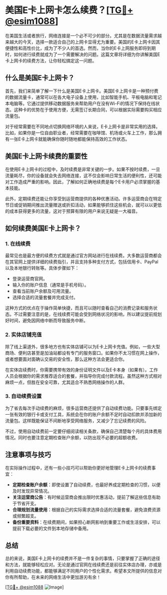 # 美国E卡上网卡怎么续费？[[TG💪+ @esim1088](https://t.me/s/esim1088)]

在美国生活或者旅行，网络连接是一个必不可少的部分。尤其是在数据流量需求越来越大的今天，选择一款适合自己的上网卡显得尤为重要。美国的E卡上网卡因其便捷性和高性价比，成为了不少人的首选。然而，当你的E卡上网服务即将到期时，如何进行续费就成为了一个需要解决的问题。这篇文章将详细为你讲解美国E卡上网卡的续费方法，让你轻松搞定这一问题。

## 什么是美国E卡上网卡？

首先，我们来简单了解一下什么是美国E卡上网卡。美国E卡上网卡是一种预付费的数据流量卡，通常可以在各大电子设备上使用，比如智能手机、平板电脑和笔记本电脑等。它通过提供移动数据服务来帮助用户在没有Wi-Fi的情况下保持在线状态。这种卡的优势在于使用方便，无需签订长期合同，可以根据实际需要购买相应流量包。

对于经常需要在不同地点切换网络环境的人来说，E卡上网卡是非常实用的选择。比如，如果你是一位自由职业者，经常需要在咖啡馆、机场或火车上工作，那么拥有一张E卡上网卡就能确保你随时随地都能保持高效的工作状态。

## 美国E卡上网卡续费的重要性

在使用E卡上网卡的过程中，及时续费是非常关键的一步。如果不按时续费，一旦流量耗尽，你的设备就会失去网络连接，这不仅会影响日常生活的便利性，还可能对工作造成严重的影响。因此，了解如何正确地续费是每个E卡用户必须掌握的基本技能。

此外，定期续费还能让你享受到运营商提供的各种优惠活动。许多运营商会在特定节日或促销期间推出流量赠送或折扣活动，如果能够抓住这些机会，就可以以更低的成本获得更多的流量，这对于预算有限的用户来说无疑是一大福音。

## 如何续费美国E卡上网卡？

### 1. 在线续费

最常见也是最方便的续费方式就是通过官方网站进行在线续费。大多数运营商都会在其官网上提供详细的续费指引，并且支持多种支付方式，包括信用卡、PayPal以及本地银行转账等。具体步骤如下：

- 登录运营商官网。
- 输入你的账户信息（通常是手机号码）。
- 查看当前账户余额及可用流量。
- 选择合适的流量套餐并完成支付。

这种方式的优点在于操作简单快捷，而且可以随时查看自己的消费记录和服务状态。不过需要注意的是，在线续费可能会受到网络状况的影响，所以建议提前规划好时间，避免因网络中断而导致服务中断。

### 2. 实体店铺充值

除了线上渠道外，很多地方也有实体店铺可以为E卡上网卡充值。例如，一些大型商场、便利店甚至是加油站都设有专门的服务窗口。如果你不太习惯在网上操作，或者想要面对面确认交易的安全性，那么这种方法会更适合你。

在实体店续费时，你需要携带有效的身份证明文件以及E卡本身（如果有）。工作人员会根据你的需求推荐适合的套餐，并指导你完成付款流程。虽然这种方式相对麻烦一点，但胜在安全可靠，尤其适合不熟悉网络操作的人群。

### 3. 自动续费设置

为了省去每次手动续费的麻烦，很多运营商还提供了自动续费功能。只要事先绑定一张有效的银行卡或支付工具，系统会在你的账户余额不足时自动扣款并添加新的流量包。这样既能保证不间断地享受网络服务，又减少了忘记续费的风险。

不过，使用自动续费前一定要仔细阅读相关条款，确保自己清楚每个月的具体费用情况。同时也要注意定期检查账户余额，以防出现不必要的超额收费。

## 注意事项与技巧

在实际操作过程中，还有一些小技巧可以帮助你更好地管理E卡上网卡的续费事宜：

- **定期检查账户余额**：即使设置了自动续费，也最好养成定期检查的习惯，以便及时发现异常情况。
- **关注运营商公告**：有时候运营商会推出限时优惠活动，提前了解这些信息有助于节省开支。
- **合理规划流量使用**：根据自己的实际需求选择合适的流量套餐，避免浪费资源或频繁超支。
- **备份重要资料**：在续费期间，如果担心断网影响到重要工作或生活安排，可以提前下载必要的文件到本地存储中备用。

## 总结

总的来说，美国E卡上网卡的续费并不是一件复杂的事情，只要掌握了正确的途径和方法，就能够轻松应对。无论是通过官网在线续费还是前往实体店办理，亦或是利用自动续费功能，都能够满足不同用户的个性化需求。希望本文所提供的信息对你有所帮助，在未来的网络生活中更加游刃有余！

[[TG💪+ @esim1088](https://t.me/s/esim1088) ![Image](https://i.postimg.cc/4NQfJmqS/Snipaste-2025-05-13-00-14-12.png)]